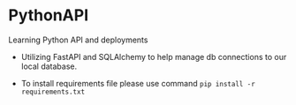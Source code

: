 # PythonAPI
Learning Python API and deployments

- Utilizing FastAPI and SQLAlchemy to help manage db connections to our local database. 

- To install requirements file please use command
``` pip install -r requirements.txt ``` 